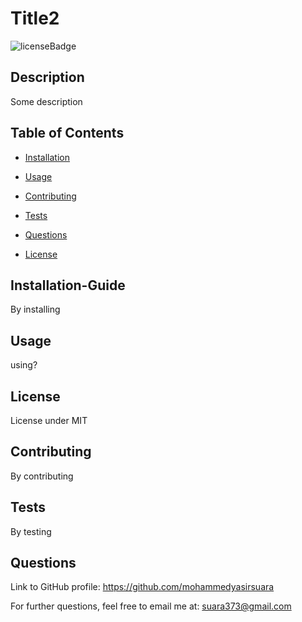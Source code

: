 # Title2
  
![licenseBadge](https://img.shields.io/apm/l/vim-mode)
  
## Description
  
Some description 
  
## Table of Contents
  
* [Installation](#Installation-Guide)
  
* [Usage](#Usage)
  
* [Contributing](#Contributing)
  
* [Tests](#Tests)
  
* [Questions](#Questions)
  
* [License](#License)
  
## Installation-Guide
  
By installing
  
## Usage
  
using?
  
## License
  
License under MIT
  
## Contributing
  
By contributing
  
## Tests
  
By testing
  
 ## Questions
  
Link to GitHub profile: https://github.com/mohammedyasirsuara
  
For further questions, feel free to email me at: suara373@gmail.com
  